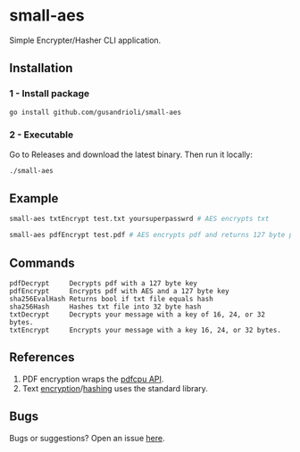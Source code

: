 # **small-aes**
Simple Encrypter/Hasher CLI application.

## Installation
### 1 - Install package
```sh
go install github.com/gusandrioli/small-aes
```

### 2 - Executable
Go to Releases and download the latest binary. Then run it locally:
```sh
./small-aes
```

## Example
```sh
small-aes txtEncrypt test.txt yoursuperpasswrd # AES encrypts txt
```
```sh
small-aes pdfEncrypt test.pdf # AES encrypts pdf and returns 127 byte password
```

## Commands
```
pdfDecrypt     Decrypts pdf with a 127 byte key
pdfEncrypt     Encrypts pdf with AES and a 127 byte key
sha256EvalHash Returns bool if txt file equals hash
sha256Hash     Hashes txt file into 32 byte hash
txtDecrypt     Decrypts your message with a key of 16, 24, or 32 bytes.
txtEncrypt     Encrypts your message with a key 16, 24, or 32 bytes.
```

## References
1. PDF encryption wraps the [pdfcpu API](https://github.com/pdfcpu/pdfcpu).
2. Text [encryption](https://golang.org/pkg/crypto/aes/)/[hashing](https://golang.org/pkg/crypto/sha256/) uses the standard library.

## Bugs
Bugs or suggestions? Open an issue [here](https://github.com/gusandrioli/small-aes/issues/new).
